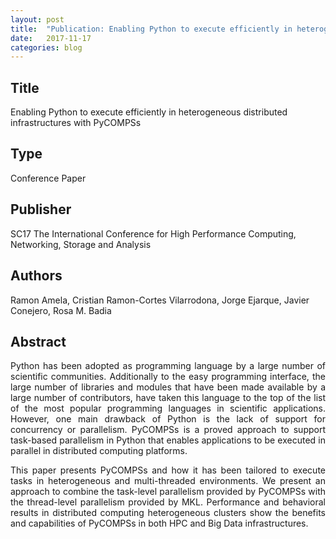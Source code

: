 ```yaml
---
layout: post
title:  "Publication: Enabling Python to execute efficiently in heterogeneous distributed infrastructures with PyCOMPSs"
date:   2017-11-17 
categories: blog
---
```


<h2>Title</h2> 
Enabling Python to execute efficiently in heterogeneous distributed infrastructures with PyCOMPSs

<h2>Type</h2> 
Conference Paper

<h2>Publisher</h2> 
SC17 The International Conference for High Performance Computing, Networking, Storage and Analysis

<h2>Authors</h2> 
Ramon Amela, Cristian Ramon-Cortes Vilarrodona, Jorge Ejarque, Javier Conejero, Rosa M. Badia

<h2>Abstract</h2> 
<p align="justify">
Python has been adopted as programming language by a large number of scientific communities. Additionally to the easy programming interface, the large number of libraries and modules that have been made available by a large number of contributors, have taken this language to the top of the list of the most popular programming languages in scientific applications. However, one main drawback of Python is the lack of support for concurrency or parallelism. PyCOMPSs is a proved approach to support task-based parallelism in Python that enables applications to be executed in parallel in distributed computing platforms.
</p>
<p align="justify">
This paper presents PyCOMPSs and how it has been tailored to execute tasks in heterogeneous and multi-threaded environments. We present an approach to combine the task-level parallelism provided by PyCOMPSs with the thread-level parallelism provided by MKL. Performance and behavioral results in distributed computing heterogeneous clusters show the benefits and capabilities of PyCOMPSs in both HPC and Big Data infrastructures.
</p>

